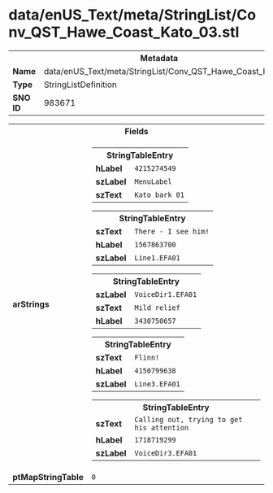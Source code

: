 <h1>data/enUS_Text/meta/StringList/Conv_QST_Hawe_Coast_Kato_03.stl</h1><table><tr><th colspan="100%">Metadata</th></tr><tr><td><b>Name</b></td><td>data/enUS_Text/meta/StringList/Conv_QST_Hawe_Coast_Kato_03.stl</td></tr><tr><td><b>Type</b></td><td>StringListDefinition</td></tr><tr><td><b>SNO ID</b></td><td>983671</td></tr></table>

<table><tr><th colspan="100%">Fields</th></tr><tr><td><b>arStrings</b></td><td><table><tr><th colspan="100%">StringTableEntry</th></tr><tr><td><b>hLabel</b></td><td><code>4215274549</code></td></tr><tr><td><b>szLabel</b></td><td><code>MenuLabel</code></td></tr><tr><td><b>szText</b></td><td><code>Kato bark 01</code></td></tr></table>


<table><tr><th colspan="100%">StringTableEntry</th></tr><tr><td><b>szText</b></td><td><code>There - I see him!</code></td></tr><tr><td><b>hLabel</b></td><td><code>1567863700</code></td></tr><tr><td><b>szLabel</b></td><td><code>Line1.EFA01</code></td></tr></table>


<table><tr><th colspan="100%">StringTableEntry</th></tr><tr><td><b>szLabel</b></td><td><code>VoiceDir1.EFA01</code></td></tr><tr><td><b>szText</b></td><td><code>Mild relief</code></td></tr><tr><td><b>hLabel</b></td><td><code>3430750657</code></td></tr></table>


<table><tr><th colspan="100%">StringTableEntry</th></tr><tr><td><b>szText</b></td><td><code>Flinn!</code></td></tr><tr><td><b>hLabel</b></td><td><code>4150799638</code></td></tr><tr><td><b>szLabel</b></td><td><code>Line3.EFA01</code></td></tr></table>


<table><tr><th colspan="100%">StringTableEntry</th></tr><tr><td><b>szText</b></td><td><code>Calling out, trying to get his attention</code></td></tr><tr><td><b>hLabel</b></td><td><code>1718719299</code></td></tr><tr><td><b>szLabel</b></td><td><code>VoiceDir3.EFA01</code></td></tr></table>


</td></tr><tr><td><b>ptMapStringTable</b></td><td><code>0</code></td></tr></table>

